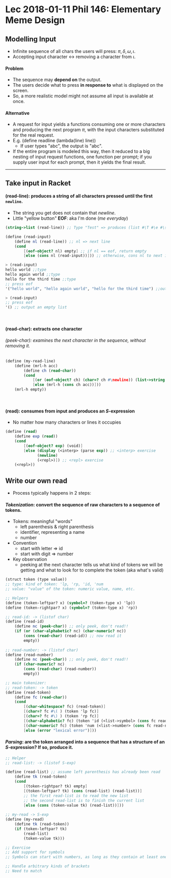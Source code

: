 # Lec 2018-01-11 Phil 146: Elementary Meme Design

## Modelling Input
- Infinite sequence of all chars the users will press: $\pi, \delta, \omega, \iota$.
- Accepting input character $\leftrightarrow$ removing a character from $\iota$. 
  <br>

#### Problem
- The sequence may **depend on** the output.
- The users decide what to press **in response to** what is displayed on the screen.
- So, a more realistic model might not assume all input is available at once.
  <br>

#### Alternative
- A request for input yields a functions consuming one or more characters and producing the next program $\pi$, with the input characters substituted for the real request.
- E.g. (define readline (lambda(line) line))
  - If user types "abc", the output is "abc".
- If the entire program is modeled this way, then it reduced to a big nesting of input request functions, one function per prompt; if you supply user input for each prompt, then it yields the final result.
---
## Take input in Racket
#### (read-line): produces a string of all characters pressed until the first `newline`.
- The string you get does not contain that *newline*.
- Little "yellow button" **EOF**: aka I'm done (_me everyday_)

```scheme
(string->list (read-line)) ;; Type "Test" => produces (list #\T #\e #\s #\t)

(define (read-input)
	(define nl (read-line))	;; nl => next line
    (cond
        [(eof-object? nl) empty] ;; if nl == eof, return empty
        [else (cons nl (read-input))])) ;; otherwise, cons nl to next input.

```
```scheme
> (read-input)
hello world ;;type
hello again world ;;type
hello for the third time ;;type
;; press eof
'("hello world", "hello again world", "hello for the third time") ;;output

> (read-input)
;; press eof
'() ;; output an empty list
```
<br>

#### (read-char): extracts one character
###### (peek-char): examines the next character in the sequence, without removing it.

```scheme
(define (my-read-line)
	(define (mrl-h acc)
    	(define ch (read-char))
        (cond
        	[(or (eof-object? ch) (char=? ch #\newline)) (list->string (reverse acc))]
            [else (mrl-h (cons ch acc))]))
    (mrl-h empty))
```
<br>

#### (read): consumes from input and produces an $S$-expression
- No matter how many characters or lines it occupies

```scheme
(define (read)
	(define exp (read))
    (cond
    	[(eof-object? exp) (void)]
        [else (display (<interp> (parse exp)) ;; <interp> exercise
        	  (newline)
              (<repl>)]) ;; <repl> exercise
    (<repl>))
```

## Write our own read
- Process typically happens in 2 steps:


#### _Tokenization_: convert the sequence of raw characters to a sequence of tokens.
- Tokens: meaningful "words"
  - left parenthesis & right parenthesis
  - identifier, representing a name 
  - number
- Convention
  - start with letter $\Rightarrow$ id
  - start with digit $\Rightarrow$ number
- Key observation
  - peeking at the next character tells us what kind of tokens we will be getting and what to look for to complete the token (aka what's valid)
    ​	
```scheme
(struct token (type value))
;; type: kind of token: 'lp, 'rp, 'id, 'num
;; value: "value" of the token: numeric value, name, etc.

;; Helpers
(define (token-leftpar? x) (symbol=? (token-type x) 'lp))
(define (token-rightpar? x) (symbol=? (token-type x) 'rp))

;; read-id: -> (listof char)
(define (read-id)
	(define nc (peek-char)) ;; only peek, don't read!!
    (if (or (char-alphabetic? nc) (char-numeric? nc))
    	(cons (read-char) (read-id)) ;; now read it
        empty))
        
;; read-number: -> (listof char)
(define (read-number)
	(define nc (peek-char)) ;; only peek, don't read!!
    (if (char-numeric? nc)
    	(cons (read-char) (read-number))
        empty))

;; main tokenizer:
;; read-token: -> token
(define (read-token)
	(define fc (read-char))
    (cond
    	[(char-whitespace? fc) (read-token)]
        [(char=? fc #\( ) (token 'lp fc)]
        [(char=? fc #\) ) (token 'rp fc)]
        [(char-alphabetic? fc) (token 'id (<list->symbol> (cons fc read-id)))]
        [(char-numeric? fc) (token 'num (<list->number> (cons fc read-number)))] 
        [else (error "lexical error")]))
```

#### _Parsing_: are the token arranged into a sequence that has a structure of an $S$-expression? If so, produce it. 

```scheme
;; Helper
;; read-list: -> (listof S-exp)

(define (read-list) ;; assume left parenthesis has already been read
	(define tk (read-token)
    (cond 
    	[(token-rightpar? tk) empty]
        [(token-leftpar? tk) (cons (read-list) (read-list))]
        ;; the first read-list is to read the new list
        ;; the second read-list is to finish the current list
        [else (cons (token-value tk) (read-list))]))
        
;; my-read -> S-exp
(define (my-read)
	(define tk (read-token))
    (if (token-leftpar? tk)
    	(read-list)
        (token-value tk)))

;; Exercise
;; Add support for symbols
;; Symbols can start with numbers, as long as they contain at least one letter

;; Handle arbitrary kinds of brackets
;; Need to match
```

